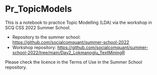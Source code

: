 # Pr_TopicModels
This is a notebook to practice Topic Modelling (LDA) via the workshop in SCQ CSS 2022 Summer School.

- Repository to the summer school: https://github.com/socialcomquant/summer-school-2022
- Workshop repository: https://github.com/socialcomquant/summer-school-2022/tree/main/Day2_Lokmanoglu_TextMiningR

Please check the licence in the Terms of Use in the Summer School repository.
